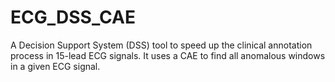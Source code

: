 # ECG_DSS_CAE
A Decision Support System (DSS) tool to speed up the clinical annotation process in 15-lead ECG signals. It uses a CAE to find all anomalous windows in a given ECG signal.
